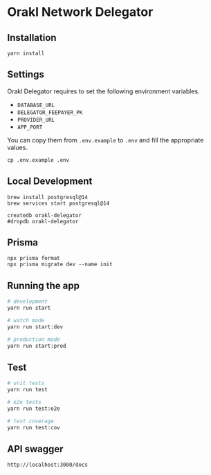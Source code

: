 # Orakl Network Delegator

## Installation

```shell
yarn install
```

## Settings

Orakl Delegator requires to set the following environment variables.

- `DATABASE_URL`
- `DELEGATOR_FEEPAYER_PK`
- `PROVIDER_URL`
- `APP_PORT`

You can copy them from `.env.example` to `.env` and fill the appropriate values.

```shell
cp .env.example .env
```

## Local Development

```shell
brew install postgresql@14
brew services start postgresql@14
```

```shell
createdb orakl-delegator
#dropdb orakl-delegator
```

## Prisma

```shell
npx prisma format
npx prisma migrate dev --name init
```

## Running the app

```bash
# development
yarn run start

# watch mode
yarn run start:dev

# production mode
yarn run start:prod
```

## Test

```bash
# unit tests
yarn run test

# e2e tests
yarn run test:e2e

# test coverage
yarn run test:cov
```

## API swagger

```bash
http://localhost:3000/docs
```
